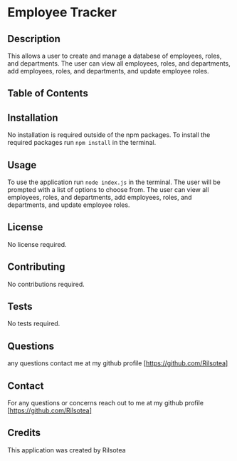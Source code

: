 # Employee Tracker

## Description
This allows a user to create and manage a databese of employees, roles, and departments. The user can view all employees, roles, and departments, add employees, roles, and departments, and update employee roles.

## Table of Contents

## Installation
No installation is required outside of the npm packages. To install the required packages run `npm install` in the terminal.

## Usage
To use the application run `node index.js` in the terminal. The user will be prompted with a list of options to choose from. The user can view all employees, roles, and departments, add employees, roles, and departments, and update employee roles.

## License
No license required.

## Contributing
No contributions required.

## Tests
No tests required.

## Questions
any questions contact me at my github profile [https://github.com/Rilsotea]

## Contact
For any questions or concerns reach out to me at my github profile [https://github.com/Rilsotea]

## Credits
This application was created by Rilsotea
